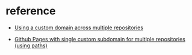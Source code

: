 # reference

- [Using a custom domain across multiple repositories](https://docs.github.com/en/pages/configuring-a-custom-domain-for-your-github-pages-site/about-custom-domains-and-github-pages#using-a-custom-domain-across-multiple-repositories)

- [Github Pages with single custom subdomain for multiple repositories (using paths)](https://stackoverflow.com/questions/68505452/github-pages-with-single-custom-subdomain-for-multiple-repositories-using-paths)
